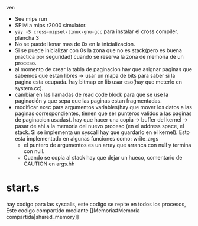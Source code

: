ver:
- See mips run
- SPIM a mips r2000 simulator.
- `yay -S cross-mipsel-linux-gnu-gcc` para instalar el cross compiler.
plancha 3
- No se puede llenar mas de 0s en la inicializacion.
- Si se puede inicializar con 0s la zona que no es stack(pero es buena practica por seguridad) cuando se reserva la zona de memoria de un proceso.
- al momento de crear la tabla de paginacion hay que asignar paginas que sabemos que estan libres -> usar un mapa de bits para saber si la pagina esta ocupada. hay bitmap en lib usar eso(hay que meterlo en system.cc).
- cambiar en las llamadas de read code block para que se use la paginación y que sepa que las paginas estan fragmentadas.
- modificar exec para argumentos variables(hay que mover los datos a las paginas correspondientes, tienen que ser punteros validos a las paginas de paginacion usadas). hay que hacer una copia -> buffer del kernel -> pasar de ahi a la memoria del nuevo proceso (en el address space, el stack. Si se implementa un syscall hay que guardarlo en el kernel). Esto esta implementado en algunas funciones como: write_args
	- el puntero de argumentos es un array que arranca con null y termina con null. 
	- Cuando se copia al stack hay que dejar un hueco, comentario de CAUTION en args.hh

# start.s
hay codigo para las syscalls, este codigo se repite en todos los procesos, Este codigo compartido mediante [[Memoria#Memoria compartida|shared_memory]]
